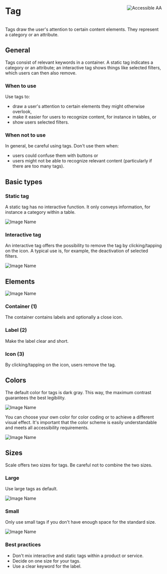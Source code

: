<div style="display: inline-flex; align-items: center; justify-content: space-between; width: 100%;">
    <h1>Tag</h1>
    <img src="assets/aa.png" alt="Accessible AA" />
</div>

Tags draw the user's attention to certain content elements. They represent a category or an attribute.

## General

Tags consist of relevant keywords in a container. A static tag indicates a category or an attribute; an interactive tag shows things like selected filters, which users can then also remove.

### When to use

Use tags to:

- draw a user's attention to certain elements they might otherwise overlook,
- make it easier for users to recognize content, for instance in tables, or
- show users selected filters.

### When not to use

In general, be careful using tags. Don't use them when:

- users could confuse them with buttons or
- users might not be able to recognize relevant content (particularly if there are too many tags).

## Basic types

### Static tag

A static tag has no interactive function. It only conveys information, for instance a category within a table.

![Image Name](assets/3_components/chip/Tag-static.png)

### Interactive tag

An interactive tag offers the possibility to remove the tag by clicking/tapping on the icon. A typical use is, for example, the deactivation of selected filters.

![Image Name](assets/3_components/chip/Tag-Interactive.png)

## Elements

![Image Name](assets/3_components/chip/Tag-Elements.png)

### Container (1)

The container contains labels and optionally a close icon.

### Label (2)

Make the label clear and short.

### Icon (3)

By clicking/tapping on the icon, users remove the tag.

## Colors

The default color for tags is dark gray. This way, the maximum contrast guarantees the best legibility.

![Image Name](assets/3_components/chip/Tag-Interactive.png)

You can choose your own color for color coding or to achieve a different visual effect. It's important that the color scheme is easily understandable and meets all accessibility requirements.

![Image Name](assets/3_components/chip/Tag-color.png)

## Sizes

Scale offers two sizes for tags. Be careful not to combine the two sizes.

### Large

Use large tags as default.

![Image Name](assets/3_components/chip/Tag-size-default.png)

### Small

Only use small tags if you don't have enough space for the standard size.

![Image Name](assets/3_components/chip/Tag-size-small.png)

### Best practices

- Don't mix interactive and static tags within a product or service.
- Decide on one size for your tags.
- Use a clear keyword for the label.
